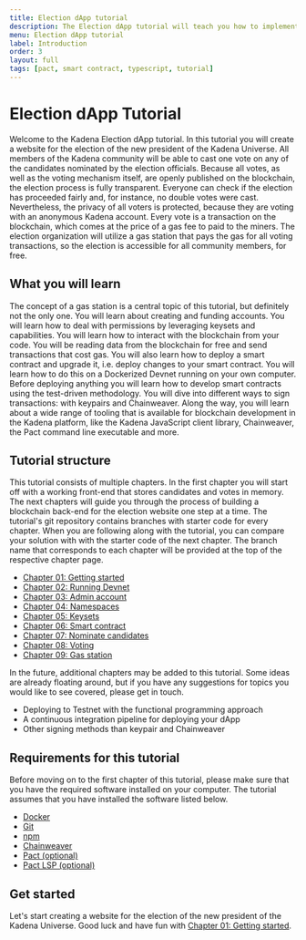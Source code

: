 ```yaml
---
title: Election dApp tutorial
description: The Election dApp tutorial will teach you how to implement a voting website that registers votes on the Kadena blockchain.
menu: Election dApp tutorial
label: Introduction
order: 3
layout: full
tags: [pact, smart contract, typescript, tutorial]
---
```


# Election dApp Tutorial

Welcome to the Kadena Election dApp tutorial. In this tutorial you will create a website for
the election of the new president of the Kadena Universe. All members of the Kadena
community will be able to cast one vote on any of the candidates nominated by the election
officials. Because all votes, as well as the voting mechanism itself, are openly published
on the blockchain, the election process is fully transparent. Everyone can check if the
election has proceeded fairly and, for instance, no double votes were cast. Nevertheless, the
privacy of all voters is protected, because they are voting with an anonymous Kadena account.
Every vote is a transaction on the blockchain, which comes at the price of a gas fee to paid
to the miners. The election organization will utilize a gas station that pays the gas for
all voting transactions, so the election is accessible for all community members, for free.

## What you will learn

The concept of a gas station is a central topic of this tutorial, but definitely not the only
one. You will learn about creating and funding accounts. You will learn how to deal with
permissions by leveraging keysets and capabilities. You will learn how to interact with the
blockchain from your code. You will be reading data from the blockchain for free and send
transactions that cost gas. You will also learn how to deploy a smart contract and upgrade it,
i.e. deploy changes to your smart contract. You will learn how to do this on a Dockerized Devnet
running on your own computer. Before deploying anything you will learn
how to develop smart contracts using the test-driven methodology. You will dive into different
ways to sign transactions: with keypairs and Chainweaver. Along the way,
you will learn about a wide range of tooling that is available for blockchain development in
the Kadena platform, like the Kadena JavaScript client library, Chainweaver, the Pact command
line executable and more.

## Tutorial structure

This tutorial consists of multiple chapters. In the first chapter you will start off with a
working front-end that stores candidates and votes in memory. The next chapters will guide
you through the process of building a blockchain back-end for the election website one
step at a time. The tutorial's git repository contains branches with starter code for every
chapter. When you are following along with the tutorial, you can compare your solution with
with the starter code of the next chapter. The branch name that corresponds to each chapter
will be provided at the top of the respective chapter page.

 * [Chapter 01: Getting started](/build/guides/election-dapp-tutorial/01-getting-started)
 * [Chapter 02: Running Devnet](/build/guides/election-dapp-tutorial/02-running-devnet)
 * [Chapter 03: Admin account](/build/guides/election-dapp-tutorial/03-admin-account)
 * [Chapter 04: Namespaces](/build/guides/election-dapp-tutorial/04-namespaces)
 * [Chapter 05: Keysets](/build/guides/election-dapp-tutorial/05-keysets)
 * [Chapter 06: Smart contract](/build/guides/election-dapp-tutorial/06-smart-contract)
 * [Chapter 07: Nominate candidates](/build/guides/election-dapp-tutorial/07-nominate-candidates)
 * [Chapter 08: Voting](/build/guides/election-dapp-tutorial/08-voting)
 * [Chapter 09: Gas station](/build/guides/election-dapp-tutorial/09-gas-station)

In the future, additional chapters may be added to this tutorial. Some ideas are already floating
around, but if you have any suggestions for topics you would like to see covered, please
get in touch.

 * Deploying to Testnet with the functional programming approach
 * A continuous integration pipeline for deploying your dApp
 * Other signing methods than keypair and Chainweaver

## Requirements for this tutorial

Before moving on to the first chapter of this tutorial, please make sure that you have the
required software installed on your computer. The tutorial assumes that you have installed
the software listed below.

 - [Docker](https://docs.docker.com/get-docker/)
 - [Git](https://git-scm.com/downloads)
 - [npm](https://docs.npmjs.com/downloading-and-installing-node-js-and-npm)
 - [Chainweaver](https://github.com/kadena-io/chainweaver/releases)
 - [Pact (optional)](https://github.com/kadena-io/pact#installing-pact)
 - [Pact LSP (optional)](https://github.com/kadena-io/pact-lsp/releases)

## Get started

Let's start creating a website for the election of the new president of the Kadena Universe.
Good luck and have fun with [Chapter 01: Getting started](/build/guides/election-dapp-tutorial/01-getting-started).

